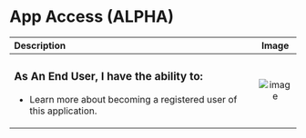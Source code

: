 # App Access (ALPHA)

Description   | Image   
:---   | :---:   
<h3>As An End User, I have the ability to:</h3><ul><li>Learn more about becoming a registered user of this application.</li></ul>   | ![image](https://raw.github.com/elwoodberry/portfolio/master/_img/app-access-alpha__01.png)   
